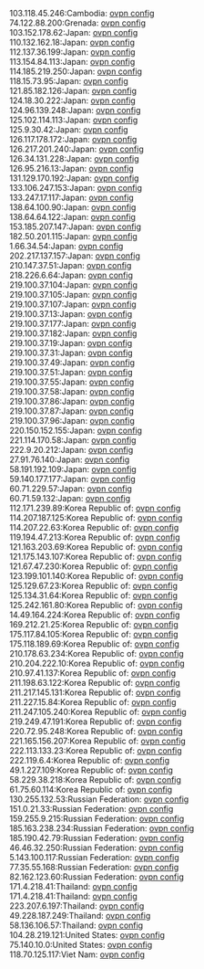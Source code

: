 103.118.45.246:Cambodia: [ovpn config](vpn/103_118_45_246.ovpn)  
74.122.88.200:Grenada: [ovpn config](vpn/74_122_88_200.ovpn)  
103.152.178.62:Japan: [ovpn config](vpn/103_152_178_62.ovpn)  
110.132.162.18:Japan: [ovpn config](vpn/110_132_162_18.ovpn)  
112.137.36.199:Japan: [ovpn config](vpn/112_137_36_199.ovpn)  
113.154.84.113:Japan: [ovpn config](vpn/113_154_84_113.ovpn)  
114.185.219.250:Japan: [ovpn config](vpn/114_185_219_250.ovpn)  
118.15.73.95:Japan: [ovpn config](vpn/118_15_73_95.ovpn)  
121.85.182.126:Japan: [ovpn config](vpn/121_85_182_126.ovpn)  
124.18.30.222:Japan: [ovpn config](vpn/124_18_30_222.ovpn)  
124.96.139.248:Japan: [ovpn config](vpn/124_96_139_248.ovpn)  
125.102.114.113:Japan: [ovpn config](vpn/125_102_114_113.ovpn)  
125.9.30.42:Japan: [ovpn config](vpn/125_9_30_42.ovpn)  
126.117.178.172:Japan: [ovpn config](vpn/126_117_178_172.ovpn)  
126.217.201.240:Japan: [ovpn config](vpn/126_217_201_240.ovpn)  
126.34.131.228:Japan: [ovpn config](vpn/126_34_131_228.ovpn)  
126.95.216.13:Japan: [ovpn config](vpn/126_95_216_13.ovpn)  
131.129.170.192:Japan: [ovpn config](vpn/131_129_170_192.ovpn)  
133.106.247.153:Japan: [ovpn config](vpn/133_106_247_153.ovpn)  
133.247.17.117:Japan: [ovpn config](vpn/133_247_17_117.ovpn)  
138.64.100.90:Japan: [ovpn config](vpn/138_64_100_90.ovpn)  
138.64.64.122:Japan: [ovpn config](vpn/138_64_64_122.ovpn)  
153.185.207.147:Japan: [ovpn config](vpn/153_185_207_147.ovpn)  
182.50.201.115:Japan: [ovpn config](vpn/182_50_201_115.ovpn)  
1.66.34.54:Japan: [ovpn config](vpn/1_66_34_54.ovpn)  
202.217.137.157:Japan: [ovpn config](vpn/202_217_137_157.ovpn)  
210.147.37.51:Japan: [ovpn config](vpn/210_147_37_51.ovpn)  
218.226.6.64:Japan: [ovpn config](vpn/218_226_6_64.ovpn)  
219.100.37.104:Japan: [ovpn config](vpn/219_100_37_104.ovpn)  
219.100.37.105:Japan: [ovpn config](vpn/219_100_37_105.ovpn)  
219.100.37.107:Japan: [ovpn config](vpn/219_100_37_107.ovpn)  
219.100.37.13:Japan: [ovpn config](vpn/219_100_37_13.ovpn)  
219.100.37.177:Japan: [ovpn config](vpn/219_100_37_177.ovpn)  
219.100.37.182:Japan: [ovpn config](vpn/219_100_37_182.ovpn)  
219.100.37.19:Japan: [ovpn config](vpn/219_100_37_19.ovpn)  
219.100.37.31:Japan: [ovpn config](vpn/219_100_37_31.ovpn)  
219.100.37.49:Japan: [ovpn config](vpn/219_100_37_49.ovpn)  
219.100.37.51:Japan: [ovpn config](vpn/219_100_37_51.ovpn)  
219.100.37.55:Japan: [ovpn config](vpn/219_100_37_55.ovpn)  
219.100.37.58:Japan: [ovpn config](vpn/219_100_37_58.ovpn)  
219.100.37.86:Japan: [ovpn config](vpn/219_100_37_86.ovpn)  
219.100.37.87:Japan: [ovpn config](vpn/219_100_37_87.ovpn)  
219.100.37.96:Japan: [ovpn config](vpn/219_100_37_96.ovpn)  
220.150.152.155:Japan: [ovpn config](vpn/220_150_152_155.ovpn)  
221.114.170.58:Japan: [ovpn config](vpn/221_114_170_58.ovpn)  
222.9.20.212:Japan: [ovpn config](vpn/222_9_20_212.ovpn)  
27.91.76.140:Japan: [ovpn config](vpn/27_91_76_140.ovpn)  
58.191.192.109:Japan: [ovpn config](vpn/58_191_192_109.ovpn)  
59.140.177.177:Japan: [ovpn config](vpn/59_140_177_177.ovpn)  
60.71.229.57:Japan: [ovpn config](vpn/60_71_229_57.ovpn)  
60.71.59.132:Japan: [ovpn config](vpn/60_71_59_132.ovpn)  
112.171.239.89:Korea Republic of: [ovpn config](vpn/112_171_239_89.ovpn)  
114.207.187.125:Korea Republic of: [ovpn config](vpn/114_207_187_125.ovpn)  
114.207.22.63:Korea Republic of: [ovpn config](vpn/114_207_22_63.ovpn)  
119.194.47.213:Korea Republic of: [ovpn config](vpn/119_194_47_213.ovpn)  
121.163.203.69:Korea Republic of: [ovpn config](vpn/121_163_203_69.ovpn)  
121.175.143.107:Korea Republic of: [ovpn config](vpn/121_175_143_107.ovpn)  
121.67.47.230:Korea Republic of: [ovpn config](vpn/121_67_47_230.ovpn)  
123.199.101.140:Korea Republic of: [ovpn config](vpn/123_199_101_140.ovpn)  
125.129.67.23:Korea Republic of: [ovpn config](vpn/125_129_67_23.ovpn)  
125.134.31.64:Korea Republic of: [ovpn config](vpn/125_134_31_64.ovpn)  
125.242.161.80:Korea Republic of: [ovpn config](vpn/125_242_161_80.ovpn)  
14.49.164.224:Korea Republic of: [ovpn config](vpn/14_49_164_224.ovpn)  
169.212.21.25:Korea Republic of: [ovpn config](vpn/169_212_21_25.ovpn)  
175.117.84.105:Korea Republic of: [ovpn config](vpn/175_117_84_105.ovpn)  
175.118.189.69:Korea Republic of: [ovpn config](vpn/175_118_189_69.ovpn)  
210.178.63.234:Korea Republic of: [ovpn config](vpn/210_178_63_234.ovpn)  
210.204.222.10:Korea Republic of: [ovpn config](vpn/210_204_222_10.ovpn)  
210.97.41.137:Korea Republic of: [ovpn config](vpn/210_97_41_137.ovpn)  
211.198.63.122:Korea Republic of: [ovpn config](vpn/211_198_63_122.ovpn)  
211.217.145.131:Korea Republic of: [ovpn config](vpn/211_217_145_131.ovpn)  
211.227.15.84:Korea Republic of: [ovpn config](vpn/211_227_15_84.ovpn)  
211.247.105.240:Korea Republic of: [ovpn config](vpn/211_247_105_240.ovpn)  
219.249.47.191:Korea Republic of: [ovpn config](vpn/219_249_47_191.ovpn)  
220.72.95.248:Korea Republic of: [ovpn config](vpn/220_72_95_248.ovpn)  
221.165.156.207:Korea Republic of: [ovpn config](vpn/221_165_156_207.ovpn)  
222.113.133.23:Korea Republic of: [ovpn config](vpn/222_113_133_23.ovpn)  
222.119.6.4:Korea Republic of: [ovpn config](vpn/222_119_6_4.ovpn)  
49.1.227.109:Korea Republic of: [ovpn config](vpn/49_1_227_109.ovpn)  
58.229.38.218:Korea Republic of: [ovpn config](vpn/58_229_38_218.ovpn)  
61.75.60.114:Korea Republic of: [ovpn config](vpn/61_75_60_114.ovpn)  
130.255.132.53:Russian Federation: [ovpn config](vpn/130_255_132_53.ovpn)  
151.0.21.33:Russian Federation: [ovpn config](vpn/151_0_21_33.ovpn)  
159.255.9.215:Russian Federation: [ovpn config](vpn/159_255_9_215.ovpn)  
185.163.238.234:Russian Federation: [ovpn config](vpn/185_163_238_234.ovpn)  
185.190.42.79:Russian Federation: [ovpn config](vpn/185_190_42_79.ovpn)  
46.46.32.250:Russian Federation: [ovpn config](vpn/46_46_32_250.ovpn)  
5.143.100.117:Russian Federation: [ovpn config](vpn/5_143_100_117.ovpn)  
77.35.55.168:Russian Federation: [ovpn config](vpn/77_35_55_168.ovpn)  
82.162.123.60:Russian Federation: [ovpn config](vpn/82_162_123_60.ovpn)  
171.4.218.41:Thailand: [ovpn config](vpn/171_4_218_41.ovpn)  
171.4.218.41:Thailand: [ovpn config](vpn/171_4_218_41.ovpn)  
223.207.6.197:Thailand: [ovpn config](vpn/223_207_6_197.ovpn)  
49.228.187.249:Thailand: [ovpn config](vpn/49_228_187_249.ovpn)  
58.136.106.57:Thailand: [ovpn config](vpn/58_136_106_57.ovpn)  
104.28.219.121:United States: [ovpn config](vpn/104_28_219_121.ovpn)  
75.140.10.0:United States: [ovpn config](vpn/75_140_10_0.ovpn)  
118.70.125.117:Viet Nam: [ovpn config](vpn/118_70_125_117.ovpn)  
